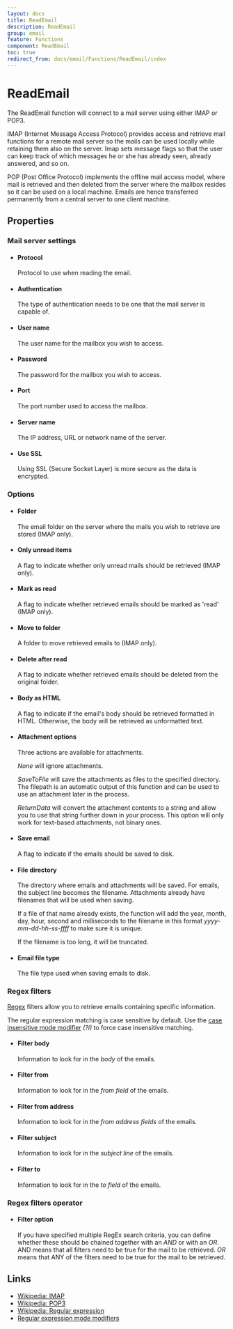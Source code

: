 ```yaml
---
layout: docs
title: ReadEmail
description: ReadEmail
group: email
feature: Functions
component: ReadEmail
toc: true
redirect_from: docs/email/Functions/ReadEmail/index
---
```

ReadEmail
=========

The ReadEmail function will connect to a mail server using either IMAP or POP3.

IMAP (Internet Message Access Protocol) provides access and retrieve
mail functions for a remote mail server so the mails can be used locally
while retaining them also on the server. Imap sets message flags so that
the user can keep track of which messages he or she has already seen,
already answered, and so on.

POP (Post Office Protocol) implements the offline mail access model,
where mail is retrieved and then deleted from the server where the
mailbox resides so it can be used on a local machine. Emails are hence
transferred permanently from a central server to one client machine.

Properties
----------

### Mail server settings

-  #### Protocol

    Protocol to use when reading the email.

-  #### Authentication

    The type of authentication needs to be one that the mail server is
    capable of.

-  #### User name

    The user name for the mailbox you wish to access.

-  #### Password

    The password for the mailbox you wish to access.

-  #### Port

    The port number used to access the mailbox.

-  #### Server name

    The IP address, URL or network name of the server.

-  #### Use SSL

    Using SSL (Secure Socket Layer) is more secure as the data is
    encrypted.

### Options

-  #### Folder

    The email folder on the server where the mails you wish to retrieve
    are stored (IMAP only).

-  #### Only unread items

    A flag to indicate whether only unread mails should be retrieved
    (IMAP only).

- #### Mark as read

    A flag to indicate whether retrieved emails should be marked as
    'read' (IMAP only).

- #### Move to folder

    A folder to move retrieved emails to (IMAP only).

- #### Delete after read

    A flag to indicate whether retrieved emails should be deleted from
    the original folder.

- #### Body as HTML

    A flag to indicate if the email's body should be retrieved formatted
    in HTML. Otherwise, the body will be retrieved as unformatted text.

- #### Attachment options

    Three actions are available for attachments.

    *None* will ignore attachments.

    *SaveToFile* will save the attachments as files to the specified
    directory. The filepath is an automatic output of this function and
    can be used to use an attachment later in the process.

    *ReturnData* will convert the attachment contents to a string and
    allow you to use that string further down in your process. This
    option will only work for text-based attachments, not binary ones.

- #### Save email

    A flag to indicate if the emails should be saved to disk.

- #### File directory

    The directory where emails and attachments will be saved. For
    emails, the subject line becomes the filename. Attachments already
    have filenames that will be used when saving.

    If a file of that name already exists, the function will add the
    year, month, day, hour, second and milliseconds to the filename in
    this format *yyyy-mm-dd-hh-ss-ffff* to make sure it is unique.

    If the filename is too long, it will be truncated.

- #### Email file type

    The file type used when saving emails to disk.

### Regex filters

[Regex](http://en.wikipedia.org/wiki/Regular_expression) filters allow you to retrieve emails containing specific information.

<span class="recommendation">The regular expression matching is case sensitive by default. Use the [case insensitive mode modifier](http://www.regular-expressions.info/modifiers.html) *(?i)* to force case insensitive matching.</span>

- #### Filter body

    Information to look for in the *body* of the emails.

- #### Filter from

    Information to look for in the *from field* of the emails.

- #### Filter from address

    Information to look for in the *from address fields* of the emails.

- #### Filter subject

    Information to look for in the *subject line* of the emails.

- #### Filter to

    Information to look for in the *to field* of the emails.

### Regex filters operator

- #### Filter option

    If you have specified multiple RegEx search criteria, you can define
    whether these should be chained together with an *AND* or with an
    *OR*. AND means that all filters need to be true for the mail to be
    retrieved. *OR* means that ANY of the filters need to be true for the
    mail to be retrieved.

Links
-----

- [Wikipedia: IMAP](http://en.wikipedia.org/wiki/Internet_Message_Access_Protocol)  
- [Wikipedia: POP3](http://en.wikipedia.org/wiki/Post_Office_Protocol)  
- [Wikipedia: Regular expression](http://en.wikipedia.org/wiki/Regular_expression)  
- [Regular expression mode modifiers](http://www.regular-expressions.info/modifiers.html)
